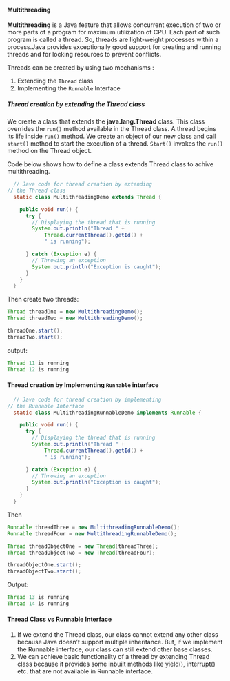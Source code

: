#### Multithreading

**Multithreading** is a Java feature that allows concurrent execution of two or more parts of a program for maximum utilization of CPU. Each part of such program is called a thread. So, threads are light-weight processes within a process.Java provides exceptionally good support for creating and running threads and for locking resources to prevent conflicts.

Threads can be created by using two mechanisms :

1. Extending the `Thread` class
2. Implementing the `Runnable` Interface

##### Thread creation by extending the Thread class

We create a class that extends the **java.lang.Thread** class. This class overrides the `run()` method available in the Thread class. A thread begins its life inside `run()` method. We create an object of our new class and call `start()` method to start the execution of a thread. `Start()` invokes the `run()` method on the Thread object.

Code below shows how to define a class extends Thread class to achive multithreading.

```java
  // Java code for thread creation by extending
// the Thread class
  static class MultithreadingDemo extends Thread {

    public void run() {
      try {
        // Displaying the thread that is running
        System.out.println("Thread " +
            Thread.currentThread().getId() +
            " is running");

      } catch (Exception e) {
        // Throwing an exception
        System.out.println("Exception is caught");
      }
    }
  }
```

Then create two threads:

```java
Thread threadOne = new MultithreadingDemo();
Thread threadTwo = new MultithreadingDemo();

threadOne.start();
threadTwo.start();
```

output:

```java
Thread 11 is running
Thread 12 is running
```

#### Thread creation by Implementing `Runnable` interface

```java
  // Java code for thread creation by implementing
// the Runnable Interface
  static class MultithreadingRunnableDemo implements Runnable {

    public void run() {
      try {
        // Displaying the thread that is running
        System.out.println("Thread " +
            Thread.currentThread().getId() +
            " is running");

      } catch (Exception e) {
        // Throwing an exception
        System.out.println("Exception is caught");
      }
    }
  }
```

Then

```java
Runnable threadThree = new MultithreadingRunnableDemo();
Runnable threadFour = new MultithreadingRunnableDemo();

Thread threadObjectOne = new Thread(threadThree);
Thread threadObjectTwo = new Thread(threadFour);

threadObjectOne.start();
threadObjectTwo.start();
```

Output:

```java
Thread 13 is running
Thread 14 is running	
```

#### Thread Class vs Runnable Interface

1. If we extend the Thread class, our class cannot extend any other class because Java doesn’t support multiple inheritance. But, if we implement the Runnable interface, our class can still extend other base classes.
2. We can achieve basic functionality of a thread by extending Thread class because it provides some inbuilt methods like yield(), interrupt() etc. that are not available in Runnable interface.